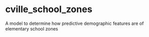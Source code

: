 # cville_school_zones
A model to determine how predictive demographic features are of elementary school zones
